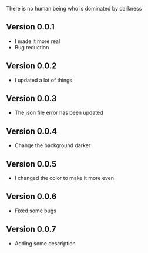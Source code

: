 There is no human being who is dominated by darkness

## Version 0.0.1
* I made it more real
* Bug reduction

## Version 0.0.2
* I updated a lot of things

## Version 0.0.3
* The json file error has been updated

## Version 0.0.4
* Change the background darker

## Version 0.0.5
* I changed the color to make it more even

## Version 0.0.6
* Fixed some bugs

## Version 0.0.7
* Adding some description
